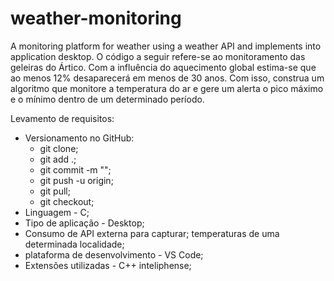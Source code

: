 # weather-monitoring
A monitoring platform for weather using a weather API and implements into application desktop.
O código a seguir refere-se ao monitoramento das 
geleiras do Ártico. Com a influência do aquecimento 
global estima-se que ao menos 12% desaparecerá em 
menos de 30 anos.
    Com isso, construa um algoritmo que monitore 
a temperatura do ar e gere um alerta o pico máximo e 
o mínimo dentro de um determinado período.

Levamento de requisitos:
 
 
- Versionamento no GitHub:
    - git clone;
    - git add .;
    - git commit -m "";
    - git push -u origin;
    - git pull;
    - git checkout;
- Linguagem - C;
- Tipo de aplicação - Desktop;
- Consumo de API externa para capturar;
    temperaturas de uma determinada localidade;
- plataforma de desenvolvimento - VS Code;
- Extensões utilizadas - C++ inteliphense;